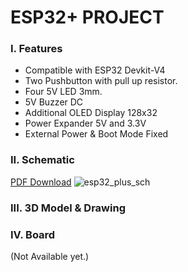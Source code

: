 # ESP32+ PROJECT

### I. Features
- Compatible with ESP32 Devkit-V4
- Two Pushbutton with pull up resistor.
- Four 5V LED 3mm.
- 5V Buzzer DC
- Additional OLED Display 128x32
- Power Expander 5V and 3.3V
- External Power & Boot Mode Fixed
  
### II. Schematic
[PDF Download](https://github.com/user-attachments/files/19268394/esp32_plus.pdf)
![esp32_plus_sch](https://github.com/user-attachments/assets/5b635584-ded6-4599-bb6b-10b5e910d241)

### III. 3D Model & Drawing

### IV. Board
(Not Available yet.)
